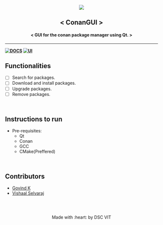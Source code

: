 <p align="center">
	<img src="https://user-images.githubusercontent.com/30529572/72455010-fb38d400-37e7-11ea-9c1e-8cdeb5f5906e.png" />
	<h2 align="center"> < ConanGUI > </h2>
	<h4 align="center"> < GUI for the conan package manager using Qt. > <h4>
</p>

---
[![DOCS](https://img.shields.io/badge/Documentation-see%20docs-green?style=flat-square&logo=appveyor)](INSERT_LINK_FOR_DOCS_HERE) 
  [![UI ](https://img.shields.io/badge/User%20Interface-Link%20to%20UI-orange?style=flat-square&logo=appveyor)](INSERT_UI_LINK_HERE)


## Functionalities
- [ ]   Search for packages. 
- [ ]   Download and install packages.
- [ ]   Upgrade packages.
- [ ]   Remove packages.

<br>


## Instructions to run

* Pre-requisites:
	-  Qt
	-  Conan
	-  GCC
	-  CMake(Preffered)


<br>

## Contributors

* [ Govind K ](https://github.com/roidujeu)
* [ Vishaal Selvaraj ](INSERT_PROFILE_URL_HERE)



<br>
<br>

<p align="center">
	Made with :heart: by DSC VIT
</p>

